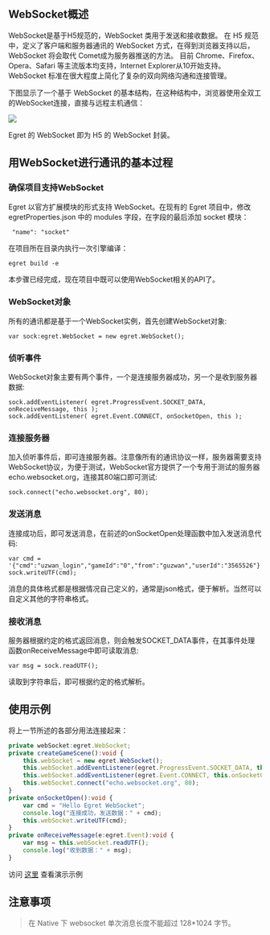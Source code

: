 ## WebSocket概述

WebSocket是基于H5规范的，WebSocket 类用于发送和接收数据。 在 H5 规范中，定义了客户端和服务器通讯的 WebSocket 方式，在得到浏览器支持以后，WebSocket 将会取代 Comet成为服务器推送的方法。 目前 Chrome、Firefox、Opera、Safari 等主流版本均支持，Internet Explorer从10开始支持。 WebSocket 标准在很大程度上简化了复杂的双向网络沟通和连接管理。

下图显示了一个基于 WebSocket 的基本结构，在这种结构中，浏览器使用全双工的WebSocket连接，直接与远程主机通信：

![](55657d85aef90.jpg)

Egret 的 WebSocket 即为 H5 的 WebSocket 封装。

## 用WebSocket进行通讯的基本过程

### 确保项目支持WebSocket

Egret 以官方扩展模块的形式支持 WebSocket。在现有的 Egret 项目中，修改 egretProperties.json 中的 modules 字段，在字段的最后添加 socket 模块：

```
 "name": "socket"
```

在项目所在目录内执行一次引擎编译：

```
egret build -e
```
本步骤已经完成，现在项目中既可以使用WebSocket相关的API了。

### WebSocket对象

所有的通讯都是基于一个WebSocket实例，首先创建WebSocket对象:

```
var sock:egret.WebSocket = new egret.WebSocket();
```

### 侦听事件

WebSocket对象主要有两个事件，一个是连接服务器成功，另一个是收到服务器数据:

```
sock.addEventListener( egret.ProgressEvent.SOCKET_DATA, onReceiveMessage, this );
sock.addEventListener( egret.Event.CONNECT, onSocketOpen, this );
```

### 连接服务器

加入侦听事件后，即可连接服务器。注意像所有的通讯协议一样，服务器需要支持WebSocket协议，为便于测试，WebSocket官方提供了一个专用于测试的服务器echo.websocket.org，连接其80端口即可测试:

```
sock.connect("echo.websocket.org", 80);
```

### 发送消息

连接成功后，即可发送消息，在前述的onSocketOpen处理函数中加入发送消息代码:
```
var cmd = '{"cmd":"uzwan_login","gameId":"0","from":"guzwan","userId":"3565526"}';
sock.writeUTF(cmd);
```
消息的具体格式都是根据情况自己定义的，通常是json格式，便于解析。当然可以自定义其他的字符串格式。

### 接收消息

服务器根据约定的格式返回消息，则会触发SOCKET_DATA事件，在其事件处理函数onReceiveMessage中即可读取消息:
```
var msg = sock.readUTF();
```
读取到字符串后，即可根据约定的格式解析。

## 使用示例

将上一节所述的各部分用法连接起来：

``` typescript
private webSocket:egret.WebSocket;
private createGameScene():void {    
    this.webSocket = new egret.WebSocket();        
    this.webSocket.addEventListener(egret.ProgressEvent.SOCKET_DATA, this.onReceiveMessage, this);                            
    this.webSocket.addEventListener(egret.Event.CONNECT, this.onSocketOpen, this);    
    this.webSocket.connect("echo.websocket.org", 80);
}
private onSocketOpen():void {    
	var cmd = "Hello Egret WebSocket";    
	console.log("连接成功，发送数据：" + cmd);    
	this.webSocket.writeUTF(cmd);
}
private onReceiveMessage(e:egret.Event):void {    
    var msg = this.webSocket.readUTF();    
    console.log("收到数据：" + msg);
}
``` 
访问 [这里](http://static.egret-labs.org/egret-game/example/html5/websocket/) 查看演示示例

## 注意事项

> 在 Native 下 websocket 单次消息长度不能超过 128*1024 字节。
